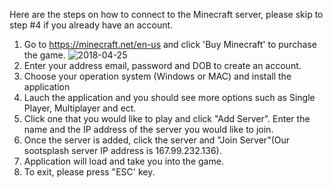 Here are the steps on how to connect to the Minecraft server, please skip to step #4 if you already have an account.

1) Go to https://minecraft.net/en-us and click 'Buy Minecraft' to purchase the game.
![2018-04-25](pic/2018-04-25.png)
2) Enter your address email, password and DOB to create an account.
3) Choose your operation system (Windows or MAC) and install the application
4) Lauch the application and you should see more options such as Single Player, Multiplayer and ect.
4) Click one that you would like to play and click "Add Server". Enter the name and the IP address of the server you would like to join.
5) Once the server is added, click the server and "Join Server"(Our sootsplash server IP address is 167.99.232.136).
6) Application will load and take you into the game.
7) To exit, please press "ESC' key.
